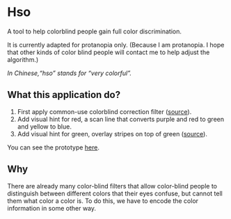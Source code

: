 #  Hso

A tool to help colorblind people gain full color discrimination.

It is currently adapted for protanopia only. (Because I am protanopia. I hope that other kinds of color blind people will contact me to help adjust the algorithm.)

*In Chinese,“hso” stands for “very colorful”.*

## What this application do?

1. First apply common-use colorblind correction filter ([source](https://gist.github.com/jcdickinson/580b7fb5cc145cee8740)).
2. Add visual hint for red, a scan line that converts purple and red to green and yellow to blue.
3. Add visual hint for green, overlay stripes on top of green ([source](https://www.shadertoy.com/view/XlSSRz)).

You can see the prototype [here](https://www.shadertoy.com/view/4scfDf).

## Why

There are already many color-blind filters that allow color-blind people to distinguish between different colors that their eyes confuse, but cannot tell them what color a color is. To do this, we have to encode the color information in some other way.
